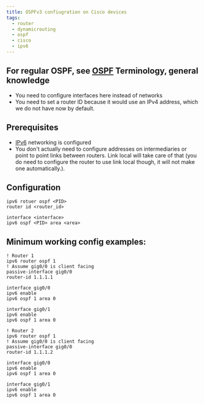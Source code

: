 ```yaml
---
title: OSPFv3 confiugration on Cisco devices
tags:
  - router
  - dynamicrouting
  - ospf
  - cisco
  - ipv6
---
```

For regular OSPF, see [OSPF](OSPF.md)
Terminology, general knowledge
---
- You need to configure interfaces here instead of networks
- You need to set a router ID because it would use an IPv4 address, which we do not have now by default.


Prerequisites
---
- [IPv6](../IPv6/IPv6.md) networking is configured
- You don't actually need to configure addresses on intermediaries or point to point links between routers. Link local will take care of that (you do need to configure the router to use link local though, it will not make one automatically.).


Configuration
---
```
ipv6 rotuer ospf <PID>
router id <router_id>

interface <interface>
ipv6 ospf <PID> area <area>
```
Minimum working config examples:
---
```
! Router 1
ipv6 router ospf 1
! Assume gig0/0 is client facing
passive-interface gig0/0
router-id 1.1.1.1

interface gig0/0
ipv6 enable
ipv6 ospf 1 area 0

interface gig0/1
ipv6 enable
ipv6 ospf 1 area 0

! Router 2
ipv6 router ospf 1
! Assume gig0/0 is client facing
passive-interface gig0/0
router-id 1.1.1.2

interface gig0/0
ipv6 enable
ipv6 ospf 1 area 0

interface gig0/1
ipv6 enable
ipv6 ospf 1 area 0
```